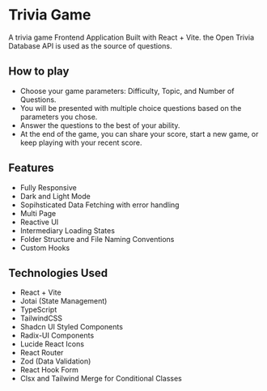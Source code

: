 # Trivia Game

A trivia game Frontend Application Built with React + Vite. the Open Trivia Database API is used as the source of questions.

## How to play

   - Choose your game parameters: Difficulty, Topic, and Number of Questions.
   - You will be presented with multiple choice questions based on the parameters you chose.
   - Answer the questions to the best of your ability.
   - At the end of the game, you can share your score, start a new game, or keep playing with your recent score.

## Features

   - Fully Responsive
   - Dark and Light Mode
   - Sopihsticated Data Fetching with error handling
   - Multi Page
   - Reactive UI
   - Intermediary Loading States
   - Folder Structure and File Naming Conventions
   - Custom Hooks
  
## Technologies Used
   - React + Vite
   - Jotai (State Management)
   - TypeScript
   - TailwindCSS
   - Shadcn UI Styled Components
   - Radix-UI Components
   - Lucide React Icons
   - React Router
   - Zod (Data Validation)
   - React Hook Form
   - Clsx and Tailwind Merge for Conditional Classes
